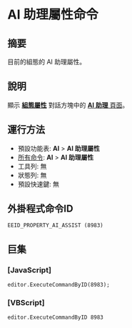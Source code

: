 # AI 助理屬性命令

## 摘要

目前的組態的 AI 助理屬性。

## 說明

顯示 **[組態屬性](../../dlg/properties/index)** 對話方塊中的 [**AI 助理** 頁面](../../dlg/properties/ai_assist/index)。

## 運行方法

- 預設功能表: **AI** \> **AI 助理屬性**
- [所有命令](../tools/all_commands): **AI** \> **AI 助理屬性**
- 工具列: 無
- 狀態列: 無
- 預設快速鍵: 無

## 外掛程式命令ID

```
EEID_PROPERTY_AI_ASSIST (8983)
```

## 巨集

### \[JavaScript\]

```
editor.ExecuteCommandByID(8983);
```

### \[VBScript\]

```
editor.ExecuteCommandByID 8983
```
